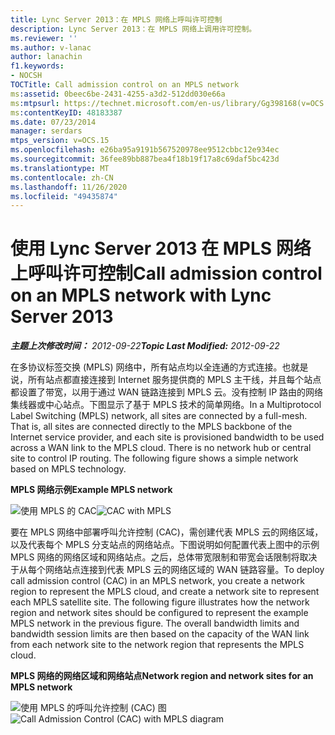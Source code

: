 ```yaml
---
title: Lync Server 2013：在 MPLS 网络上呼叫许可控制
description: Lync Server 2013：在 MPLS 网络上调用许可控制。
ms.reviewer: ''
ms.author: v-lanac
author: lanachin
f1.keywords:
- NOCSH
TOCTitle: Call admission control on an MPLS network
ms:assetid: 0beec6be-2431-4255-a3d2-512dd030e66a
ms:mtpsurl: https://technet.microsoft.com/en-us/library/Gg398168(v=OCS.15)
ms:contentKeyID: 48183387
ms.date: 07/23/2014
manager: serdars
mtps_version: v=OCS.15
ms.openlocfilehash: e26ba95a9191b567520978ee9512cbbc12e934ec
ms.sourcegitcommit: 36fee89bb887bea4f18b19f17a8c69daf5bc423d
ms.translationtype: MT
ms.contentlocale: zh-CN
ms.lasthandoff: 11/26/2020
ms.locfileid: "49435874"
---
```

# <a name="call-admission-control-on-an-mpls-network-with-lync-server-2013"></a><span data-ttu-id="024c4-103">使用 Lync Server 2013 在 MPLS 网络上呼叫许可控制</span><span class="sxs-lookup"><span data-stu-id="024c4-103">Call admission control on an MPLS network with Lync Server 2013</span></span>

<div data-xmlns="http://www.w3.org/1999/xhtml">

<div class="topic" data-xmlns="http://www.w3.org/1999/xhtml" data-msxsl="urn:schemas-microsoft-com:xslt" data-cs="https://msdn.microsoft.com/">

<div data-asp="https://msdn2.microsoft.com/asp">



</div>

<div id="mainSection">

<div id="mainBody"><span data-ttu-id="024c4-104">

<span> </span></span><span class="sxs-lookup"><span data-stu-id="024c4-104">

<span> </span></span></span>

<span data-ttu-id="024c4-105">_**主题上次修改时间：** 2012-09-22_</span><span class="sxs-lookup"><span data-stu-id="024c4-105">_**Topic Last Modified:** 2012-09-22_</span></span>

<span data-ttu-id="024c4-p101">在多协议标签交换 (MPLS) 网络中，所有站点均以全连通的方式连接。也就是说，所有站点都直接连接到 Internet 服务提供商的 MPLS 主干线，并且每个站点都设置了带宽，以用于通过 WAN 链路连接到 MPLS 云。没有控制 IP 路由的网络集线器或中心站点。下图显示了基于 MPLS 技术的简单网络。</span><span class="sxs-lookup"><span data-stu-id="024c4-p101">In a Multiprotocol Label Switching (MPLS) network, all sites are connected by a full-mesh. That is, all sites are connected directly to the MPLS backbone of the Internet service provider, and each site is provisioned bandwidth to be used across a WAN link to the MPLS cloud. There is no network hub or central site to control IP routing. The following figure shows a simple network based on MPLS technology.</span></span>

<span data-ttu-id="024c4-110">**MPLS 网络示例**</span><span class="sxs-lookup"><span data-stu-id="024c4-110">**Example MPLS network**</span></span>

<span data-ttu-id="024c4-111">![使用 MPLS 的 CAC](images/Gg398168.54602e6e-ec11-4dae-936d-b01acda8a179(OCS.15).jpg "使用 MPLS 的 CAC")</span><span class="sxs-lookup"><span data-stu-id="024c4-111">![CAC with MPLS](images/Gg398168.54602e6e-ec11-4dae-936d-b01acda8a179(OCS.15).jpg "CAC with MPLS")</span></span>

<span data-ttu-id="024c4-p102">要在 MPLS 网络中部署呼叫允许控制 (CAC)，需创建代表 MPLS 云的网络区域，以及代表每个 MPLS 分支站点的网络站点。下图说明如何配置代表上图中的示例 MPLS 网络的网络区域和网络站点。之后，总体带宽限制和带宽会话限制将取决于从每个网络站点连接到代表 MPLS 云的网络区域的 WAN 链路容量。</span><span class="sxs-lookup"><span data-stu-id="024c4-p102">To deploy call admission control (CAC) in an MPLS network, you create a network region to represent the MPLS cloud, and create a network site to represent each MPLS satellite site. The following figure illustrates how the network region and network sites should be configured to represent the example MPLS network in the previous figure. The overall bandwidth limits and bandwidth session limits are then based on the capacity of the WAN link from each network site to the network region that represents the MPLS cloud.</span></span>

<span data-ttu-id="024c4-115">**MPLS 网络的网络区域和网络站点**</span><span class="sxs-lookup"><span data-stu-id="024c4-115">**Network region and network sites for an MPLS network**</span></span>

<span data-ttu-id="024c4-116">![使用 MPLS 的呼叫允许控制 (CAC) 图](images/Gg398168.f8f76283-5c0c-4133-8a78-3fbbfd016dc4(OCS.15).jpg "使用 MPLS 的呼叫允许控制 (CAC) 图")</span><span class="sxs-lookup"><span data-stu-id="024c4-116">![Call Admission Control (CAC) with MPLS diagram](images/Gg398168.f8f76283-5c0c-4133-8a78-3fbbfd016dc4(OCS.15).jpg "Call Admission Control (CAC) with MPLS diagram")</span></span>

<span data-ttu-id="024c4-117"></div>

<span> </span>

</div>

</div>

</span><span class="sxs-lookup"><span data-stu-id="024c4-117"></div>

<span> </span>

</div>

</div>

</span></span></div>

